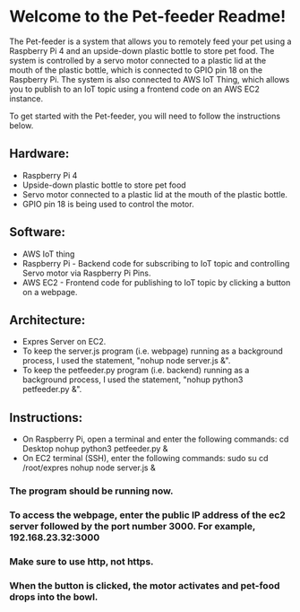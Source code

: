 # Welcome to the Pet-feeder Readme!

The Pet-feeder is a system that allows you to remotely feed your pet using a Raspberry Pi 4 and an upside-down plastic bottle to store pet food. The system is controlled by a servo motor connected to a plastic lid at the mouth of the plastic bottle, which is connected to GPIO pin 18 on the Raspberry Pi. The system is also connected to AWS IoT Thing, which allows you to publish to an IoT topic using a frontend code on an AWS EC2 instance.

To get started with the Pet-feeder, you will need to follow the instructions below.

## Hardware:
- Raspberry Pi 4
- Upside-down plastic bottle to store pet food
- Servo motor connected to a plastic lid at the mouth of the plastic bottle.
- GPIO pin 18 is being used to control the motor.

## Software:
- AWS IoT thing
- Raspberry Pi - Backend code for subscribing to IoT topic and controlling Servo motor via Raspberry Pi Pins.
- AWS EC2 - Frontend code for publishing to IoT topic by clicking a button on a webpage.

## Architecture:
- Expres Server on EC2.
- To keep the server.js program (i.e. webpage) running as a background process, I used the statement, "nohup node server.js &".
- To keep the petfeeder.py program (i.e. backend) running as a background process, I used the statement, "nohup python3 petfeeder.py &".

## Instructions:
- On Raspberry Pi, open a terminal and enter the following commands:
  cd Desktop
  nohup python3 petfeeder.py &
- On EC2 terminal (SSH), enter the following commands: 
  sudo su
  cd /root/expres
  nohup node server.js &
  
### The program should be running now.
### To access the webpage, enter the public IP address of the ec2 server followed by the port number 3000. For example, 192.168.23.32:3000
### Make sure to use http, not https.
 
### When the button is clicked, the motor activates and pet-food drops into the bowl.
